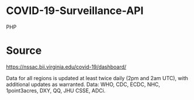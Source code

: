 # COVID-19-Surveillance-API
PHP

# Source
https://nssac.bii.virginia.edu/covid-19/dashboard/

Data for all regions is updated at least twice daily (2pm and 2am UTC), with additional updates as warranted.
Data: WHO, CDC, ECDC, NHC, 1point3acres, DXY, QQ, JHU CSSE, ADCi.
